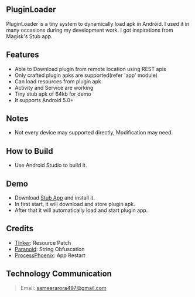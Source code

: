 ## PluginLoader
PluginLoader is a tiny system to dynamically load apk in Android. I used it in many occasions during my development work. I got inspirations from Magisk's Stub app.

## Features
- Able to Download plugin from remote location using REST apis
- Only crafted plugin apks are supported(refer 'app' module)
- Can load resources from plugin apk
- Activity and Service are working
- Tiny stub apk of 64kb for demo
- It supports Android 5.0+

## Notes
- Not every device may supported directly, Modification may need.

## How to Build
- Use Android Studio to build it.

## Demo
- Download [Stub App](https://github.com/kp7742/PluginLoader/blob/main/release/stub-debug.apk?raw=true) and install it.
- In first start, it will download and store plugin apk.
- After that it will automatically load and start plugin app.

## Credits
- [Tinker](https://github.com/Tencent/tinker): Resource Patch
- [Paranoid](https://github.com/MichaelRocks/paranoid): String Obfuscation
- [ProcessPhoenix](https://github.com/JakeWharton/ProcessPhoenix): App Restart

## Technology Communication
> Email: sameerarora497@gmail.com
